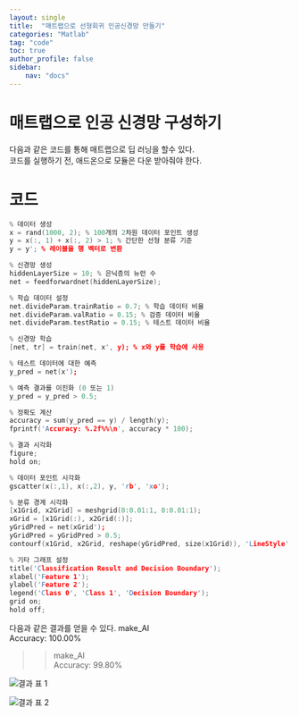 ```yaml
---
layout: single
title:  "매트랩으로 선형회귀 인공신경망 만들기"
categories: "Matlab"
tag: "code"
toc: true
author_profile: false
sidebar:
    nav: "docs"
---
```

# 매트랩으로 인공 신경망 구성하기
다음과 같은 코드를 통해 매트랩으로 딥 러닝을 할수 있다.  
코드를 실행하기 전, 애드온으로 모듈은 다운 받아줘야 한다.  
# 코드
```c
% 데이터 생성
x = rand(1000, 2); % 100개의 2차원 데이터 포인트 생성
y = x(:, 1) + x(:, 2) > 1; % 간단한 선형 분류 기준
y = y'; % 레이블을 행 벡터로 변환

% 신경망 생성
hiddenLayerSize = 10; % 은닉층의 뉴런 수
net = feedforwardnet(hiddenLayerSize);

% 학습 데이터 설정
net.divideParam.trainRatio = 0.7; % 학습 데이터 비율
net.divideParam.valRatio = 0.15; % 검증 데이터 비율
net.divideParam.testRatio = 0.15; % 테스트 데이터 비율

% 신경망 학습
[net, tr] = train(net, x', y); % x와 y를 학습에 사용

% 테스트 데이터에 대한 예측
y_pred = net(x');

% 예측 결과를 이진화 (0 또는 1)
y_pred = y_pred > 0.5;

% 정확도 계산
accuracy = sum(y_pred == y) / length(y);
fprintf('Accuracy: %.2f%%\n', accuracy * 100);

% 결과 시각화
figure;
hold on;

% 데이터 포인트 시각화
gscatter(x(:,1), x(:,2), y, 'rb', 'xo');

% 분류 경계 시각화
[x1Grid, x2Grid] = meshgrid(0:0.01:1, 0:0.01:1);
xGrid = [x1Grid(:), x2Grid(:)];
yGridPred = net(xGrid');
yGridPred = yGridPred > 0.5;
contourf(x1Grid, x2Grid, reshape(yGridPred, size(x1Grid)), 'LineStyle', 'none', 'FaceAlpha', 0.2);

% 기타 그래프 설정
title('Classification Result and Decision Boundary');
xlabel('Feature 1');
ylabel('Feature 2');
legend('Class 0', 'Class 1', 'Decision Boundary');
grid on;
hold off;

```

다음과 같은 결과를 얻을 수 있다.
make_AI  
Accuracy: 100.00%  
>> make_AI  
Accuracy: 99.80%  

![결과 표 1](https://github.com/Gihak111/Gihak111.github.io/assets/162708096/a26d0425-d1a9-493c-a705-f03eb50759fe)

![결과 표 2](https://github.com/Gihak111/Gihak111.github.io/assets/162708096/1d4d5fe4-8e6d-4796-a687-b517d7c24726)

